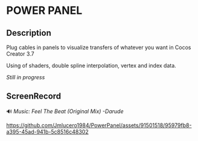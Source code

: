 # POWER PANEL
## Description
Plug cables in panels to visualize transfers of whatever you want in Cocos Creator 3.7

Using of shaders, double spline interpolation, vertex and index data.

*Still in progress*

## ScreenRecord

🔊  *Music: Feel The Beat (Original Mix) -Darude*


https://github.com/Jmlucero1984/PowerPanel/assets/91501518/95979fb8-a395-45ad-941b-5c8516c48302


